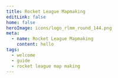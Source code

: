 ```yaml
---
title: Rocket League Mapmaking
editLink: false
home: false
heroImage: icons/logo_rlmm_round_144.png
meta:
  - name: Rocket League Mapmaking
    content: hello
tags:
  - welcome
  - guide
  - rocket league map making
---
```


<HeroComponent/>

<ContestComponent/>

<SocialsComponent/>

<FooterComponent/>

<style scoped>

.theme-default-content:not(.custom) {
  background-color: #000000;
  max-width: 100%;
  margin: 0px;
  padding: 0px;
}

</style>